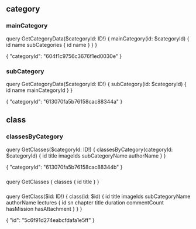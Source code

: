 ## category

### mainCategory

query GetCategoryData($categoryId: ID!) {
    mainCategory(id: $categoryId) {
        id
        name
        subCategories {
        id
        name
        }
    }
}

{
    "categoryId": "604f1c9756c3676f1ed0030e"
}

### subCategory

query GetCategoryData($categoryId: ID!) {
    subCategory(id: $categoryId) {
        id
        name
        mainCategoryId
    }
}

{
    "categoryId": "613070fa5b76158cac88344a"
}

## class

### classesByCategory
query GetClasses($categoryId: ID!) {
  classesByCategory(categoryId: $categoryId) {
    id
    title
    imageIds
    subCategoryName
    authorName
  }
}

{
    "categoryId": "613070fa5b76158cac88344b"
}

###

query GetClasses {
  classes {
    id
    title
  }
}

### 
query GetClass($id: ID!) {
  class(id: $id) {
    id
    title
    imageIds
    subCategoryName
    authorName
    lectures {
      id
      sn
      chapter
      title
      duration
      commentCount
      hasMission
      hasAttachment
    }
  }
}

{
  "id": "5c6f91d274eabcfdafa1e5ff"
}


